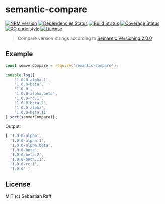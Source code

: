 # semantic-compare

[![NPM version](https://badge.fury.io/js/semantic-compare.svg)](http://badge.fury.io/js/semantic-compare)
[![Dependencies Status](https://david-dm.org/hobbyquaker/semantic-compare/status.svg)](https://david-dm.org/hobbyquaker/semantic-compare)
[![Build Status](https://travis-ci.org/hobbyquaker/semantic-compare.svg?branch=master)](https://travis-ci.org/hobbyquaker/semantic-compare)
[![Coverage Status](https://coveralls.io/repos/github/hobbyquaker/semantic-compare/badge.svg?branch=master)](https://coveralls.io/github/hobbyquaker/semantic-compare?branch=master)
[![XO code style](https://img.shields.io/badge/code_style-XO-5ed9c7.svg)](https://github.com/sindresorhus/xo)
[![License][mit-badge]][mit-url]

> Compare version strings according to [Semantic Versioning 2.0.0](https://semver.org/)

## Example

```javascript
const semverCompare = require('semantic-compare');

console.log([
    '1.0.0-alpha.1',
    '1.0.0-beta',
    '1.0.0',
    '1.0.0-alpha.beta',
    '1.0.0-rc.1',
    '1.0.0-beta.2',
    '1.0.0-alpha',
    '1.0.0-beta.11'
].sort(semverCompare));

```

Output:

```javascript
[ '1.0.0-alpha',
  '1.0.0-alpha.1',
  '1.0.0-alpha.beta',
  '1.0.0-beta',
  '1.0.0-beta.2',
  '1.0.0-beta.11',
  '1.0.0-rc.1',
  '1.0.0' ]
```

## License

MIT (c) Sebastian Raff

[mit-badge]: https://img.shields.io/badge/License-MIT-blue.svg?style=flat
[mit-url]: LICENSE